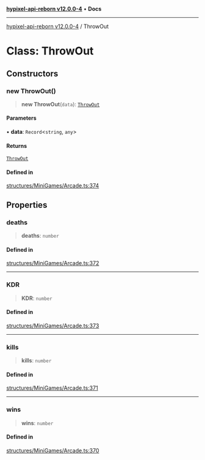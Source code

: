 [**hypixel-api-reborn v12.0.0-4**](../README.md) • **Docs**

***

[hypixel-api-reborn v12.0.0-4](../globals.md) / ThrowOut

# Class: ThrowOut

## Constructors

### new ThrowOut()

> **new ThrowOut**(`data`): [`ThrowOut`](ThrowOut.md)

#### Parameters

• **data**: `Record`\<`string`, `any`\>

#### Returns

[`ThrowOut`](ThrowOut.md)

#### Defined in

[structures/MiniGames/Arcade.ts:374](https://github.com/Kathund/REBORN-docs-TEST/blob/1c14a4fa83649d1c26475bdd62d394bf5095b016/src/structures/MiniGames/Arcade.ts#L374)

## Properties

### deaths

> **deaths**: `number`

#### Defined in

[structures/MiniGames/Arcade.ts:372](https://github.com/Kathund/REBORN-docs-TEST/blob/1c14a4fa83649d1c26475bdd62d394bf5095b016/src/structures/MiniGames/Arcade.ts#L372)

***

### KDR

> **KDR**: `number`

#### Defined in

[structures/MiniGames/Arcade.ts:373](https://github.com/Kathund/REBORN-docs-TEST/blob/1c14a4fa83649d1c26475bdd62d394bf5095b016/src/structures/MiniGames/Arcade.ts#L373)

***

### kills

> **kills**: `number`

#### Defined in

[structures/MiniGames/Arcade.ts:371](https://github.com/Kathund/REBORN-docs-TEST/blob/1c14a4fa83649d1c26475bdd62d394bf5095b016/src/structures/MiniGames/Arcade.ts#L371)

***

### wins

> **wins**: `number`

#### Defined in

[structures/MiniGames/Arcade.ts:370](https://github.com/Kathund/REBORN-docs-TEST/blob/1c14a4fa83649d1c26475bdd62d394bf5095b016/src/structures/MiniGames/Arcade.ts#L370)
